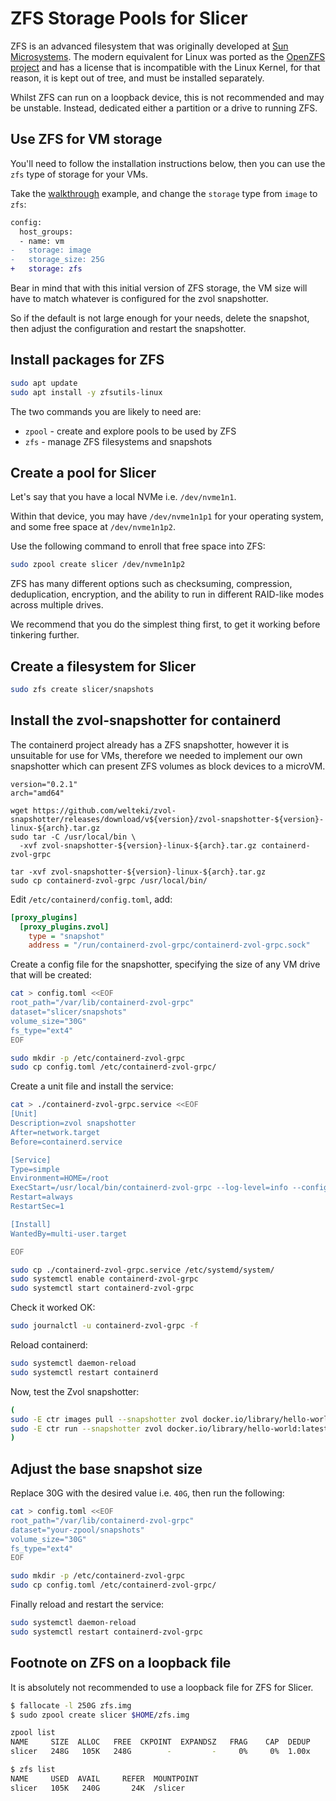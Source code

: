 # ZFS Storage Pools for Slicer

ZFS is an advanced filesystem that was originally developed at [Sun Microsystems](https://en.wikipedia.org/wiki/Sun_Microsystems). The modern equivalent for Linux was ported as the [OpenZFS project](https://openzfs.org/wiki/Main_Page) and has a license that is incompatible with the Linux Kernel, for that reason, it is kept out of tree, and must be installed separately.

Whilst ZFS can run on a loopback device, this is not recommended and may be unstable. Instead, dedicated either a partition or a drive to running ZFS.

## Use ZFS for VM storage

You'll need to follow the installation instructions below, then you can use the `zfs` type of storage for your VMs.

Take the [walkthrough](/getting-started/walkthrough) example, and change the `storage` type from `image` to `zfs`:

```diff
config:
  host_groups:
  - name: vm
-   storage: image
-   storage_size: 25G
+   storage: zfs
```

Bear in mind that with this initial version of ZFS storage, the VM size will have to match whatever is configured for the zvol snapshotter.

So if the default is not large enough for your needs, delete the snapshot, then adjust the configuration and restart the snapshotter.

## Install packages for ZFS

```bash
sudo apt update
sudo apt install -y zfsutils-linux
```

The two commands you are likely to need are:

* `zpool` - create and explore pools to be used by ZFS
* `zfs` - manage ZFS filesystems and snapshots

## Create a pool for Slicer

Let's say that you have a local NVMe i.e. `/dev/nvme1n1`.

Within that device, you may have `/dev/nvme1n1p1` for your operating system, and some free space at `/dev/nvme1n1p2`.

Use the following command to enroll that free space into ZFS:

```bash
sudo zpool create slicer /dev/nvme1n1p2
```

ZFS has many different options such as checksuming, compression, deduplication, encryption, and the ability to run in different RAID-like modes across multiple drives.

We recommend that you do the simplest thing first, to get it working before tinkering further.

## Create a filesystem for Slicer

```bash
sudo zfs create slicer/snapshots
```

## Install the zvol-snapshotter for containerd

The containerd project already has a ZFS snapshotter, however it is unsuitable for use for VMs, therefore we needed to implement our own snapshotter which can present ZFS volumes as block devices to a microVM.

```
version="0.2.1"
arch="amd64"

wget https://github.com/welteki/zvol-snapshotter/releases/download/v${version}/zvol-snapshotter-${version}-linux-${arch}.tar.gz
sudo tar -C /usr/local/bin \
  -xvf zvol-snapshotter-${version}-linux-${arch}.tar.gz containerd-zvol-grpc

tar -xvf zvol-snapshotter-${version}-linux-${arch}.tar.gz
sudo cp containerd-zvol-grpc /usr/local/bin/
```

Edit `/etc/containerd/config.toml`, add:

```ini
[proxy_plugins]
  [proxy_plugins.zvol]
    type = "snapshot"
    address = "/run/containerd-zvol-grpc/containerd-zvol-grpc.sock"
```

Create a config file for the snapshotter, specifying the size of any VM drive that will be created:

```bash
cat > config.toml <<EOF
root_path="/var/lib/containerd-zvol-grpc"
dataset="slicer/snapshots"
volume_size="30G"
fs_type="ext4"
EOF

sudo mkdir -p /etc/containerd-zvol-grpc
sudo cp config.toml /etc/containerd-zvol-grpc/
```

Create a unit file and install the service:

```bash
cat > ./containerd-zvol-grpc.service <<EOF
[Unit]
Description=zvol snapshotter
After=network.target
Before=containerd.service

[Service]
Type=simple
Environment=HOME=/root
ExecStart=/usr/local/bin/containerd-zvol-grpc --log-level=info --config=/etc/containerd-zvol-grpc/config.toml
Restart=always
RestartSec=1

[Install]
WantedBy=multi-user.target

EOF

sudo cp ./containerd-zvol-grpc.service /etc/systemd/system/
sudo systemctl enable containerd-zvol-grpc
sudo systemctl start containerd-zvol-grpc
```

Check it worked OK:

```bash
sudo journalctl -u containerd-zvol-grpc -f
```

Reload containerd:

```bash
sudo systemctl daemon-reload
sudo systemctl restart containerd
```

Now, test the Zvol snapshotter:

```bash
(
sudo -E ctr images pull --snapshotter zvol docker.io/library/hello-world:latest
sudo -E ctr run --snapshotter zvol docker.io/library/hello-world:latest test
)
```

## Adjust the base snapshot size

Replace 30G with the desired value i.e. `40G`, then run the following:

```bash
cat > config.toml <<EOF
root_path="/var/lib/containerd-zvol-grpc"
dataset="your-zpool/snapshots"
volume_size="30G"
fs_type="ext4"
EOF

sudo mkdir -p /etc/containerd-zvol-grpc
sudo cp config.toml /etc/containerd-zvol-grpc/
```

Finally reload and restart the service:

```bash
sudo systemctl daemon-reload
sudo systemctl restart containerd-zvol-grpc
```

## Footnote on ZFS on a loopback file

It is absolutely not recommended to use a loopback file for ZFS for Slicer.

```bash
$ fallocate -l 250G zfs.img 
$ sudo zpool create slicer $HOME/zfs.img

zpool list
NAME     SIZE  ALLOC   FREE  CKPOINT  EXPANDSZ   FRAG    CAP  DEDUP    HEALTH  ALTROOT
slicer   248G   105K   248G        -         -     0%     0%  1.00x    ONLINE  -

$ zfs list
NAME     USED  AVAIL     REFER  MOUNTPOINT
slicer   105K   240G       24K  /slicer
```

